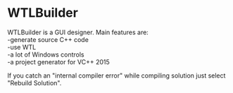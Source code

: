 # WTLBuilder
WTLBuilder is a GUI designer. Main features are:<br>
-generate source C++ code<br>
-use WTL<br>
-a lot of Windows controls<br>
-a project generator for VC++ 2015<br>

If you catch an "internal compiler error" while compiling solution just select "Rebuild Solution".